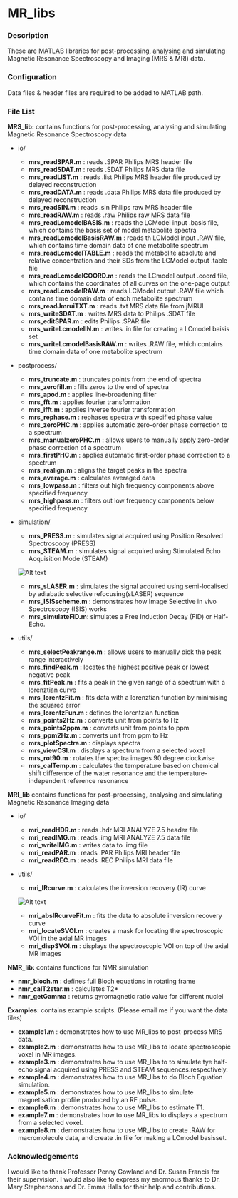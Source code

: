 MR_libs
=======
### Description

These are MATLAB libraries for post-processing, analysing and simulating Magnetic Resonance Spectroscopy and Imaging (MRS &amp; MRI) data.

### Configuration

Data files & header files are required to be added to MATLAB path.  

### File List
**MRS_lib:** contains functions for post-processing, analysing and simulating Magnetic Resonance Spectroscopy data
* io/ 
  * **mrs_readSPAR.m**  : reads .SPAR Philips MRS header file
  * **mrs_readSDAT.m**  : reads .SDAT Philips MRS data file
  * **mrs_readLIST.m**  : reads .list Philips MRS header file produced by delayed reconstruction
  * **mrs_readDATA.m**  : reads .data Philips MRS data file produced by delayed reconstruction
  * **mrs_readSIN.m**   : reads .sin Philips raw MRS header file
  * **mrs_readRAW.m**   : reads .raw Philips raw MRS data file
  * **mrs_readLcmodelBASIS.m**   : reads the LCModel input .basis file, which contains the basis set of model metabolite spectra 
  * **mrs_readLcmodelBasisRAW.m** : reads th LCModel input .RAW file, which contains time domain data of one metabolite spectrum 
  * **mrs_readLcmodelTABLE.m**   : reads the metabolite absolute and relative concentration and their SDs from the LCModel output .table file 
  * **mrs_readLcmodelCOORD.m**   : reads the LCmodel output .coord file, which contains the coordinates of all curves on the one-page output
  * **mrs_readLcmodelRAW.m** : reads LCModel output .RAW file which contains time domain data of each metabolite spectrum
  * **mrs_readJmruiTXT.m**   : reads .txt MRS data file from jMRUI
  * **mrs_writeSDAT.m** : writes MRS data to Philips .SDAT file
  * **mrs_editSPAR.m**  : edits Philips .SPAR file
  * **mrs_writeLcmodelIN.m** : writes .in file for creating a LCmodel baisis set 
  * **mrs_writeLcmodelBasisRAW.m** : writes .RAW file, which contains time domain data of one metabolite spectrum    
* postprocess/
  * **mrs_truncate.m**  : truncates points from the end of spectra
  * **mrs_zerofill.m**  : fills zeros to the end of spectra
  * **mrs_apod.m**      : applies line-broadening filter 
  * **mrs_fft.m**       : applies fourier transformation 
  * **mrs_ifft.m**      : applies inverse fourier transformation 
  * **mrs_rephase.m**   : rephases spectra with specified phase value  
  * **mrs_zeroPHC.m**   : applies automatic zero-order phase correction to a spectrum
  * **mrs_manualzeroPHC.m**   : allows users to manually apply zero-order phase correction of a spectrum
  * **mrs_firstPHC.m**  : applies automatic first-order phase correction to a spectrum
  * **mrs_realign.m**   : aligns the target peaks in the spectra
  * **mrs_average.m**   : calculates averaged data
  * **mrs_lowpass.m**   : filters out high frequency components above specified frequency
  * **mrs_highpass.m**  : filters out low frequency components below specified frequency     
* simulation/  
  * **mrs_PRESS.m**      : simulates signal acquired using Position Resolved Spectroscopy (PRESS)
  * **mrs_STEAM.m**      : simulates signal acquired using Stimulated Echo Acquisition Mode (STEAM) 
  
  ![Alt text](https://raw.github.com/chenkonturek/MR_libs/master/Images/pulse_seq.jpg)  
  * **mrs_sLASER.m**     : simulates the signal acquired using semi-localised by adiabatic selective refocusing(sLASER) sequence 
  * **mrs_ISISscheme.m** : demonstrates how Image Selective in vivo Spectroscopy (ISIS) works
  * **mrs_simulateFID.m**: simulates a Free Induction Decay (FID) or Half-Echo. 
* utils/
  * **mrs_selectPeakrange.m** : allows users to manually pick the peak range interactively
  * **mrs_findPeak.m**        : locates the highest positive peak or lowest negative peak
  * **mrs_fitPeak.m**         : fits a peak in the given range of a spectrum with a lorenztian curve  
  * **mrs_lorentzFit.m**      : fits data with a lorenztian function by minimising the squared error
  * **mrs_lorentzFun.m**      : defines the lorentzian function
  * **mrs_points2Hz.m**       : converts unit from points to Hz
  * **mrs_points2ppm.m**      : converts unit from points to ppm
  * **mrs_ppm2Hz.m**          : converts unit from ppm to Hz
  * **mrs_plotSpectra.m**     : displays spectra 
  * **mrs_viewCSI.m**         : displays a spectrum from a selected voxel      
  * **mrs_rot90.m**           : rotates the spectra images 90 degree clockwise
  * **mrs_calTemp.m**         : calculates the temperature based on chemical shift difference of the water resonance and the temperature-independent reference resonance

**MRI_lib** contains functions for post-processing, analysing and simulating Magnetic Resonance Imaging data
* io/
  * **mri_readHDR.m**  : reads .hdr MRI ANALYZE 7.5 header file 
  * **mri_readIMG.m**  : reads .img MRI ANALYZE 7.5 data file 
  * **mri_writeIMG.m** : writes data to .img file 
  * **mri_readPAR.m**  : reads .PAR Philips MRI header file
  * **mri_readREC.m**  : reads .REC Philips MRI data file
* utils/
  * **mri_IRcurve.m**        : calculates the inversion recovery (IR) curve

  ![Alt text](https://raw.github.com/chenkonturek/MR_libs/master/Images/IR.png)  

  * **mri_absIRcurveFit.m**  : fits the data to absolute inversion recovery curve 
  * **mri_locateSVOI.m**     : creates a mask for locating the spectroscopic VOI in the axial MR images
  * **mri_dispSVOI.m**       : displays the spectroscopic VOI on top of the axial MR images

**NMR_lib:** contains functions for NMR simulation 
  * **nmr_bloch.m** : defines full Bloch equations in rotating frame
  * **nmr_calT2star.m** : calculates T2*
  * **nmr_getGamma** : returns gyromagnetic ratio value for different nuclei

**Examples:** contains example scripts. (Please email me if you want the data files) 
  * **example1.m** : demonstrates how to use MR_libs to post-process MRS data.
  * **example2.m** : demonstrates how to use MR_libs to locate spectroscopic voxel in MR images. 
  * **example3.m** : demonstrates how to use MR_libs to to simulate tye half-echo signal acquired using PRESS and STEAM sequences.respectively.
  * **example4.m** : demonstrates how to use MR_libs to do Bloch Equation simulation. 
  * **example5.m** : demonstrates how to use MR_libs to simulate magnetisation profile produced by an RF pulse.
  * **example6.m** : demonstrates how to use MR_libs to estimate T1.
  * **example7.m** : demonstrates how to use MR_libs to displays a spectrum from a selected voxel.
  * **example8.m** : demonstrates how to use MR_libs to create .RAW for macromolecule data, and create .in file for making a LCmodel basisset.

### Acknowledgements

I would like to thank Professor Penny Gowland and Dr. Susan Francis for their supervision. 
I would also like to express my enormous thanks to Dr. Mary Stephensons and Dr. Emma Halls for their help and contributions.      


